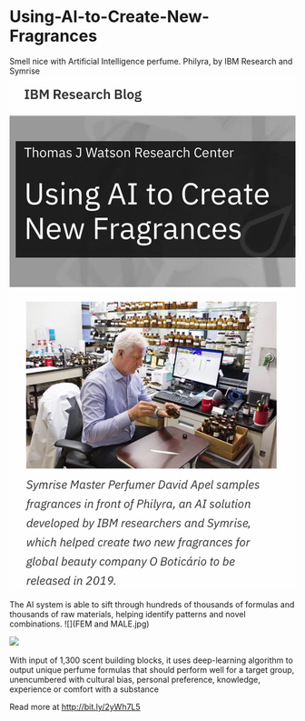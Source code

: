 # Using-AI-to-Create-New-Fragrances

Smell nice with Artificial Intelligence perfume. Philyra, by IBM Research and Symrise
![](BLOG.jpg)
![](MASTER.jpg)

The AI system is able to sift through hundreds of thousands of formulas and thousands of raw materials, helping identify patterns and novel combinations.
![](FEM and MALE.jpg)

![](SEMANTIC.jpg)

With input of 1,300 scent building blocks, it uses deep-learning algorithm to output unique perfume formulas that should perform well for a target group, 
unencumbered with cultural bias, personal preference, knowledge, experience or comfort with a substance

Read more at http://bit.ly/2yWh7L5
